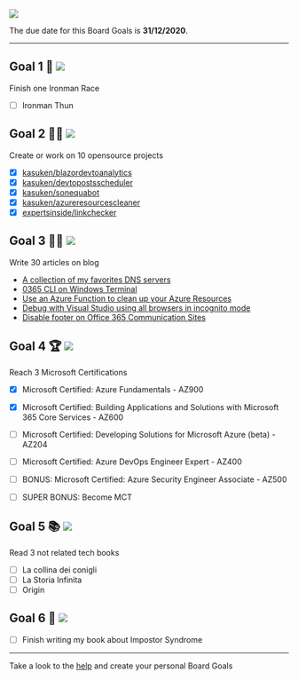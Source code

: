 <div aling="center">
    <img src="https://dev-to-uploads.s3.amazonaws.com/i/9qz2lx0uxzbafajhl9zb.png">
</div>

The due date for this Board Goals is **31/12/2020**.

---

## Goal 1 🏅 ![](https://img.shields.io/badge/progress-0%25-red.svg)

Finish one Ironman Race

- [ ] Ironman Thun

## Goal 2 👨‍💻 ![](https://img.shields.io/badge/progress-50%25-yellow.svg)

Create or work on 10 opensource projects

- [x] [kasuken/blazordevtoanalytics](https://github.com/kasuken/BlazorDevToAnalytics)
- [x] [kasuken/devtopostsscheduler](https://github.com/kasuken/DevToPostsScheduler)
- [x] [kasuken/sonequabot](https://github.com/kasuken/sonequabot)
- [x] [kasuken/azureresourcescleaner](https://github.com/kasuken/AzureResourcesCleaner) 
- [x] [expertsinside/linkchecker](https://github.com/expertsinside/LinkChecker) 

## Goal 3 ✍🏻 ![](https://img.shields.io/badge/progress-16%25-yellow.svg)

Write 30 articles on blog

- [A collection of my favorites DNS servers](https://dev.to/expertsinside/a-collection-of-my-favorites-dns-servers-bc0)
- [0365 CLI on Windows Terminal](https://dev.to/expertsinside/0365-cli-on-windows-terminal-3cb9)
- [Use an Azure Function to clean up your Azure Resources](https://dev.to/expertsinside/use-an-azure-function-to-clean-up-your-azure-resources-1hdp)
- [Debug with Visual Studio using all browsers in incognito mode](https://dev.to/expertsinside/debug-with-visual-studio-using-all-browsers-in-incognito-mode-57mb)
- [Disable footer on Office 365 Communication Sites](https://dev.to/expertsinside/disable-footer-on-office-365-communication-sites-25ki)

## Goal 4 🏆 ![](https://img.shields.io/badge/progress-33%25-yellow.svg)

Reach 3 Microsoft Certifications

- [x] Microsoft Certified: Azure Fundamentals - AZ900
- [x] Microsoft Certified: Building Applications and Solutions with Microsoft 365 Core Services - AZ600
- [ ] Microsoft Certified: Developing Solutions for Microsoft Azure (beta) - AZ204
- [ ] Microsoft Certified: Azure DevOps Engineer Expert - AZ400

- [ ] BONUS: Microsoft Certified: Azure Security Engineer Associate - AZ500
- [ ] SUPER BONUS: Become MCT

## Goal 5 📚 ![](https://img.shields.io/badge/progress-0%25-red.svg)

Read 3 not related tech books

- [ ] La collina dei conigli
- [ ] La Storia Infinita
- [ ] Origin

## Goal 6 📖 ![](https://img.shields.io/badge/progress-50%25-yellow.svg)

- [ ] Finish writing my book about Impostor Syndrome

---

Take a look to the [help](HELP.md) and create your personal Board Goals

